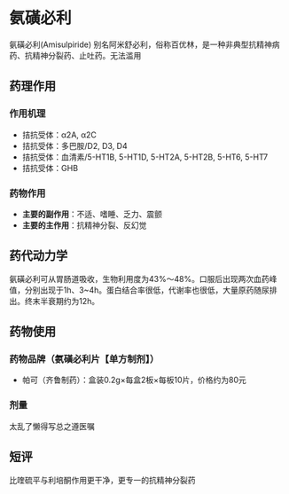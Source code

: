 # 氨磺必利
氨磺必利(Amisulpiride) 别名阿米舒必利，俗称百优林，是一种非典型抗精神病药、抗精神分裂药、止吐药。无法滥用

## 药理作用
### 作用机理
- 拮抗受体：α2A, α2C
- 拮抗受体：多巴胺/D2, D3, D4
- 拮抗受体：血清素/5-HT1B, 5-HT1D, 5-HT2A, 5-HT2B, 5-HT6, 5-HT7
- 拮抗受体：GHB

### 药物作用
- **主要的副作用**：不适、嗜睡、乏力、震颤
- **主要的主作用**：抗精神分裂、反幻觉

## 药代动力学
氨磺必利可从胃肠道吸收，生物利用度为43%～48%。口服后出现两次血药峰值，分别出现于1h、3~4h。蛋白结合率很低，代谢率也很低，大量原药随尿排出。终末半衰期约为12h。

## 药物使用
### 药物品牌（氨磺必利片【单方制剂】）
- 帕可（齐鲁制药）：盒装0.2g×每盒2板×每板10片，价格约为80元

### 剂量
太乱了懒得写总之遵医嘱

## 短评
比喹硫平与利培酮作用更干净，更专一的抗精神分裂药